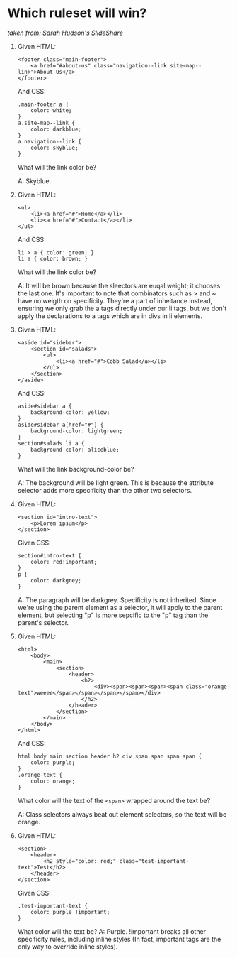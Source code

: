 # Which ruleset will win?
_taken from: [Sarah Hudson's SlideShare](https://www.slideshare.net/shudson4/charlotte-fed-css-inheritance-and-specificity)_

1) Given HTML: 
    ```
    <footer class="main-footer">
        <a href="#about-us" class="navigation--link site-map--link">About Us</a>
    </footer>
    ```
    And CSS: 
    ```
    .main-footer a {
        color: white;
    }
    a.site-map--link {
        color: darkblue;
    }
    a.navigation--link {
        color: skyblue;
    }
    ```
    What will the link color be?

    A: Skyblue.

2) Given HTML: 
    ```
    <ul>
        <li><a href="#">Home</a></li>
        <li><a href="#">Contact</a></li>
    </ul>
    ```
    And CSS: 
    ```
    li > a { color: green; }
    li a { color: brown; }
    ```
    What will the link color be?

    A: It will be brown because the sleectors are euqal weight; it chooses the last one. It's important to note that combinators such as > and ~ have no weigth on specificity. They're a part of inheitance instead, ensuring we only grab the a tags directly under our li tags, but we don't apply the declarations to a tags which are in divs in li elements.

3) Given HTML: 
    ```
    <aside id="sidebar">
        <section id="salads">
            <ul>
                <li><a href="#">Cobb Salad</a></li>
            </ul>
        </section>
    </aside>

    ```
    And CSS:
    ```
    aside#sidebar a {
        background-color: yellow;
    }
    aside#sidebar a[href="#"] {
        background-color: lightgreen;
    }
    section#salads li a {
        background-color: aliceblue;
    }
    ```
    What will the link background-color be?

    A: The background will be light green. This is because the attribute selector adds more specificity than the other two selectors.

4) Given HTML: 
    ```
    <section id="intro-text">
        <p>Lorem ipsum</p>
    </section>
    ```
    Given CSS: 
    ```
    section#intro-text {
        color: red!important;
    }
    p {
        color: darkgrey;
    }
    ```
    A: The paragraph will be darkgrey. Specificity is not inherited. Since we're using the parent element as a selector, it will apply to the parent element, but selecting "p" is more sepcific to the "p" tag than the parent's selector.

5)  Given HTML: 
    ```
    <html>
        <body>
            <main>
                <section>
                    <header>
                        <h2>
                            <div><span><span><span><span class="orange-text">weeee</span></span></span></span></div>
                        </h2>
                    </header>
                </section>
            </main>
        </body>
    </html>
    ```
    And CSS: 
    ```
    html body main section header h2 div span span span span {
        color: purple;
    }
    .orange-text {
        color: orange;
    }
    ```
    What color will the text of the `<span>` wrapped around the text be?

    A: Class selectors always beat out element selectors, so the text will be orange.

6) Given HTML: 
    ```
    <section>
        <header>
            <h2 style="color: red;" class="test-important-text">Test</h2>
        </header>
    </section>
    ```
    Given CSS: 
    ```
    .test-important-text {
        color: purple !important;
    }
    ```
    What color will the text be?
    A: Purple. !important breaks all other specificity rules, including inline styles (In fact, important tags are the only way to override inline styles).

